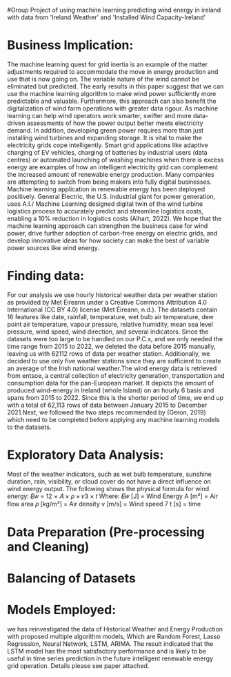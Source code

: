 #Group Project of using machine learning predicting wind energy in ireland with data from 'Ireland Weather' and 'Installed Wind Capacity-Ireland'
# Business Implication: 
The machine learning quest for grid inertia is an example of the matter adjustments required to accommodate the move in energy production and use that is now going on. The variable nature of the wind cannot be eliminated but predicted. The early results in this paper suggest that we can use the machine learning algorithm to make wind power sufficiently more predictable and valuable. Furthermore, this approach can also benefit the digitalization of wind farm operations with greater data rigour. As machine learning can help wind operators work smarter, swifter and more data-driven assessments of how the power output better meets electricity demand. In addition, developing green power requires more than just installing wind turbines and expanding storage. It is vital to make the electricity grids cope intelligently. Smart grid applications like adaptive charging of EV vehicles, charging of batteries by industrial users (data centres) or automated launching of washing machines when there is excess energy are examples of how an intelligent electricity grid can complement the increased amount of renewable energy production. Many companies are attempting to switch from being makers into fully digital businesses. Machine learning application in renewable energy has been deployed positively. General Electric, the U.S. industrial giant for power generation, uses A.I./ Machine Learning designed digital twin of the wind turbine logistics process to accurately predict and streamline logistics costs, enabling a 10% reduction in logistics costs (Alhart, 2022). We hope that the machine learning approach can strengthen the business case for wind power, drive further adoption of carbon-free energy on electric grids, and develop innovative ideas for how society can make the best of variable power sources like wind energy.
# Finding data: 
For our analysis we use hourly historical weather data per weather station as provided by Met Éireann under a Creative Commons Attribution 4.0 International (CC BY 4.0) license (Met Éireann, n.d.). The datasets contain 16 features like date, rainfall, temperature, wet bulb air temperature, dew point air temperature, vapour pressure, relative humidity, mean sea level pressure, wind speed, wind direction, and several indicators. Since the datasets were too large to be handled on our P.C.s, and we only needed the time range from 2015 to 2022, we deleted the data before 2015 manually, leaving us with 62112 rows of data per weather station. Additionally, we decided to use only five weather stations since they are sufficient to create an average of the Irish national weather.The wind energy data is retrieved from entsoe, a central collection of electricity generation, transportation and consumption data for the pan-European market. It depicts the amount of produced wind-energy in Ireland (whole Island) on an hourly 6 basis and spans from 2015 to 2022. Since this is the shorter period of time, we end up with a total of 62,113 rows of data between January 2015 to December 2021.Next, we followed the two steps recommended by (Geron, 2019) which need to be completed before applying any machine learning models to the datasets.
# Exploratory Data Analysis: 
Most of the weather indicators, such as wet bulb temperature, sunshine duration, rain, visibility, or cloud cover do not have a direct influence on wind energy output. The following shows the physical formula for wind energy: 𝐸𝑤 = 12 × 𝐴 × 𝜌 × 𝑣3 × 𝑡 
Where: 
𝐸𝑤 [J] = Wind Energy 
A [m²] = Air flow area
𝜌 [kg/m³] = Air density 
v [m/s] = Wind speed 7 t [s] = time
# Data Preparation (Pre-processing and Cleaning)
# Balancing of Datasets
# Models Employed: 
we has reinvestigated the data of Historical Weather and Energy Production with proposed multiple algorithm models, Which are Random Forest, Lasso Regression, Neural Network, LSTM, ARIMA. The result indicated that the LSTM model has the most satisfactory performance and is likely to be useful in time series prediction in the future intelligent renewable energy grid operation.
Details please see paper attached. 
